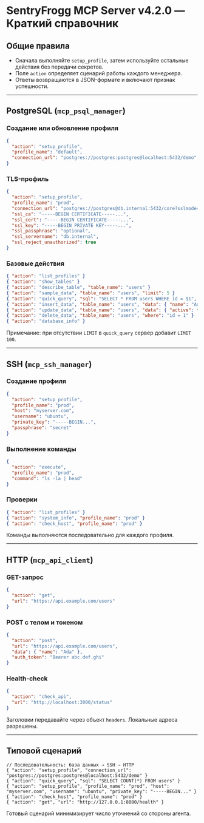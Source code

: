 # SentryFrogg MCP Server v4.2.0 — Краткий справочник

## Общие правила
- Сначала выполняйте `setup_profile`, затем используйте остальные действия без передачи секретов.
- Поле `action` определяет сценарий работы каждого менеджера.
- Ответы возвращаются в JSON-формате и включают признак успешности.

---

## PostgreSQL (`mcp_psql_manager`)

### Создание или обновление профиля
```json
{
  "action": "setup_profile",
  "profile_name": "default",
  "connection_url": "postgres://postgres:postgres@localhost:5432/demo"
}
```

### TLS-профиль
```json
{
  "action": "setup_profile",
  "profile_name": "prod",
  "connection_url": "postgres://postgres@db.internal:5432/core?sslmode=verify-full",
  "ssl_ca": "-----BEGIN CERTIFICATE-----...",
  "ssl_cert": "-----BEGIN CERTIFICATE-----...",
  "ssl_key": "-----BEGIN PRIVATE KEY-----...",
  "ssl_passphrase": "optional",
  "ssl_servername": "db.internal",
  "ssl_reject_unauthorized": true
}
```

### Базовые действия
```json
{ "action": "list_profiles" }
{ "action": "show_tables" }
{ "action": "describe_table", "table_name": "users" }
{ "action": "sample_data", "table_name": "users", "limit": 5 }
{ "action": "quick_query", "sql": "SELECT * FROM users WHERE id = $1", "params": [1] }
{ "action": "insert_data", "table_name": "users", "data": { "name": "Ada" } }
{ "action": "update_data", "table_name": "users", "data": { "active": true }, "where": "id = 1" }
{ "action": "delete_data", "table_name": "users", "where": "id = 1" }
{ "action": "database_info" }
```

Примечание: при отсутствии `LIMIT` в `quick_query` сервер добавит `LIMIT 100`.

---

## SSH (`mcp_ssh_manager`)

### Создание профиля
```json
{
  "action": "setup_profile",
  "profile_name": "prod",
  "host": "myserver.com",
  "username": "ubuntu",
  "private_key": "-----BEGIN...",
  "passphrase": "secret"
}
```

### Выполнение команды
```json
{
  "action": "execute",
  "profile_name": "prod",
  "command": "ls -la | head"
}
```

### Проверки
```json
{ "action": "list_profiles" }
{ "action": "system_info", "profile_name": "prod" }
{ "action": "check_host", "profile_name": "prod" }
```

Команды выполняются последовательно для каждого профиля.

---

## HTTP (`mcp_api_client`)

### GET-запрос
```json
{
  "action": "get",
  "url": "https://api.example.com/users"
}
```

### POST с телом и токеном
```json
{
  "action": "post",
  "url": "https://api.example.com/users",
  "data": { "name": "Ada" },
  "auth_token": "Bearer abc.def.ghi"
}
```

### Health-check
```json
{
  "action": "check_api",
  "url": "http://localhost:3000/status"
}
```

Заголовки передавайте через объект `headers`. Локальные адреса разрешены.

---

## Типовой сценарий
```jsonc
// Последовательность: база данных → SSH → HTTP
{ "action": "setup_profile", "connection_url": "postgres://postgres:postgres@localhost:5432/demo" }
{ "action": "quick_query", "sql": "SELECT COUNT(*) FROM users" }
{ "action": "setup_profile", "profile_name": "prod", "host": "myserver.com", "username": "ubuntu", "private_key": "-----BEGIN..." }
{ "action": "check_host", "profile_name": "prod" }
{ "action": "get", "url": "http://127.0.0.1:8080/health" }
```

Готовый сценарий минимизирует число уточнений со стороны агента.
